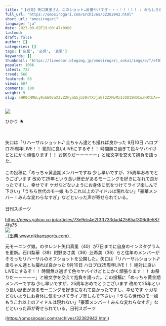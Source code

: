 ```yaml
---
title: "【必見】矢口真里さん このショット…反響ヤバすぎ・・・！！！！！ : おもしろがり速報"
full_url: "https://omosirogari.com/archives/32382942.html"
short_url: "omosirogari"
language: "ja"
date: 2023-09-09T19:00:47+0900
lastmod: 
draft: false
author: []
categories: []
tags: ['反響', '必見', '真里']
keywords: []
thumbnail: "https://livedoor.blogimg.jp/omosirogari_soku1/imgs/e/f/ef0757ae.jpg"
popular: 1066
latest: 723
trend: 566
featured: 63
views: 607
comments: 189
weight: 9
slug: aHR0cHM6Ly9vbW9zaXJvZ2FyaS5jb20vYXJjaGl2ZXMvMzIzODI5NDIuaHRtbA==
---
```


![](https://livedoor.blogimg.jp/omosirogari_soku1/imgs/e/f/ef0757ae.jpg)

<div><p>ひかり ★ </p><br> <br> 矢口は「リハーサルショット♪ 圭ちゃん達とも撮れば良かった 9月10日 ハロプロ25周年LIVE！！ 絶対に良いLIVEにするぞ！！ 時間無さ過ぎて色々ヤバイけどとにかく頑張ります！！ お祭りだーーーーー」と絵文字を交えて抱負を語った。 <br> <br> この投稿に「めっちゃ黄金期メンバーですね 少し早いですが、25周年おめでとうございます 改めて25年という長い歴史があるモーニングを好きになれて良かったですし、幸せです ケガなどないようにお身体に気をつけてライブ楽しんで下さい」「うちら世代のモー娘 もうこれ以上のアイドルは現れない」「豪華メンバー！みんな変わらなすぎ」などといった声が寄せられている。 <br> <br> 日刊スポーツ <br> <br> <a target='_blank' href='https://news.yahoo.co.jp/articles/73e9dc4e2f3ff733dad42565af306dfe5874fa75'>https://news.yahoo.co.jp/articles/73e9dc4e2f3ff733dad42565af306dfe5874fa75</a> <br> <a href='https://www.nikkansports.com/entertainment/news/img/202309070000364-w500_0.jpg' target='_blank' class='' id='img_1_1'><img src='https://livedoor.blogimg.jp/omosirogari_soku1/imgs/1/0/10e937cf.jpg'><br>（出典 www.nikkansports.com）<br></a> <p>元モーニング娘。のタレント矢口真里（40）が7日までに自身のインスタグラムを更新。石川梨華（38）紺野あさ美（36）辻希美（36）らと往年のメンバーがそろったリハーサルのオフショットを公開した。矢口は「リハーサルショット♪ 圭ちゃん達とも撮れば良かった 9月10日 ハロプロ25周年LIVE！！ 絶対に良いLIVEにするぞ！！ 時間無さ過ぎて色々ヤバイけどとにかく頑張ります！！ お祭りだーーーーー」と絵文字を交えて抱負を語った。この投稿に「めっちゃ黄金期メンバーですね 少し早いですが、25周年おめでとうございます 改めて25年という長い歴史があるモーニングを好きになれて良かったですし、幸せです ケガなどないようにお身体に気をつけてライブ楽しんで下さい」「うちら世代のモー娘 もうこれ以上のアイドルは現れない」「豪華メンバー！みんな変わらなすぎ」などといった声が寄せられている。日刊スポーツ</p></div>

(https://omosirogari.com/archives/32382942.html)
